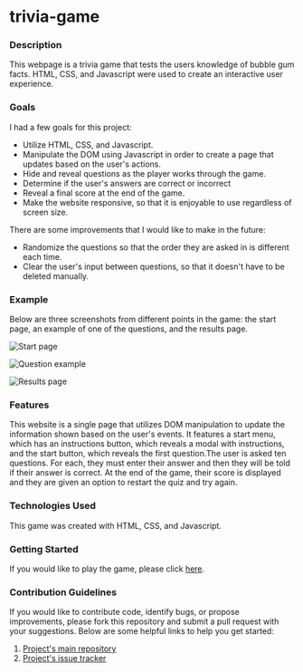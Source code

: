 # trivia-game

### Description
This webpage is a trivia game that tests the users knowledge of bubble gum facts. HTML, CSS, and Javascript were used to create an interactive user experience.

### Goals
I had a few goals for this project:
* Utilize HTML, CSS, and Javascript.
* Manipulate the DOM using Javascript in order to create a page that updates based on the user's actions.
* Hide and reveal questions as the player works through the game.
* Determine if the user's answers are correct or incorrect
* Reveal a final score at the end of the game.
* Make the website responsive, so that it is enjoyable to use regardless of screen size.

There are some improvements that I would like to make in the future:
* Randomize the questions so that the order they are asked in is different each time.
* Clear the user's input between questions, so that it doesn't have to be deleted manually.

### Example
Below are three screenshots from different points in the game: the start page, an example of one of the questions, and the results page.

![Start page](https://i.imgur.com/MAcVhp6.png)

![Question example](https://i.imgur.com/FbLxcdK.png)

![Results page](https://i.imgur.com/IfsHP2I.png)

### Features

This website is a single page that utilizes DOM manipulation to update the information shown based on the user's events. It features a start menu, which has an instructions button, which reveals a modal with instructions, and the start button, which reveals the first question.The user is asked ten questions. For each, they must enter their answer and then they will be told if their answer is correct. At the end of the game, their score is displayed and they are given an option to restart the quiz and try again.

### Technologies Used

This game was created with HTML, CSS, and Javascript.

### Getting Started

If you would like to play the game, please click [here]().

### Contribution Guidelines
If you would like to contribute code, identify bugs, or propose improvements, please fork this repository and submit a pull request with your suggestions. Below are some helpful links to help you get started:
1. [Project's main repository](https://github.com/shelbyvjacobs/trivia-game)
2. [Project's issue tracker](https://github.com/shelbyvjacobs/trivia-game/issues)
